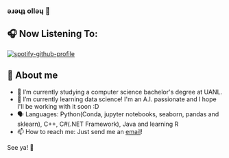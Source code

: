 ### ǝɹǝɥʇ ollǝɥ 🍮

## 🎧 Now Listening To: 
[![spotify-github-profile](https://spotify-github-profile.vercel.app/api/view?uid=1290872612&cover_image=true&theme=novatorem&bar_color=9a6ddf&bar_color_cover=false)](https://open.spotify.com/user/1290872612)

## 🧮 About me
- 🔭 I’m currently studying a computer science bachelor's degree at UANL.
- 🌱 I’m currently learning data science! I'm an A.I. passionate and I hope I'll be working with it soon :D
- 🗣 ️Languages: Python(Conda, jupyter notebooks, seaborn, pandas and sklearn), C++, C#(.NET Framework), Java and learning R
- 📫 How to reach me: Just send me an [email](mailto:lore.deleonpch@uanl.edu.mx)!

See ya! 👋
 
